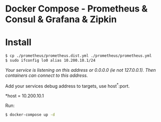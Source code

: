 Docker Compose - Prometheus & Consul & Grafana & Zipkin
======================================

# Install

``` bash
$ cp ./prometheus/prometheus.dist.yml ./prometheus/prometheus.yml
$ sudo ifconfig lo0 alias 10.200.10.1/24
```

*Your service is listening on this address or 0.0.0.0 (ie not 127.0.0.1). 
Then containers can connect to this address.*

Add your services debug address to targets, use host<sup>*</sup>:port.

*host = 10.200.10.1


Run:

``` bash
$ docker-compose up -d
```
